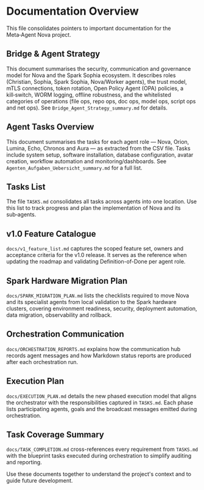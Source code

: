 # Documentation Overview

This file consolidates pointers to important documentation for the Meta‑Agent Nova project.

## Bridge & Agent Strategy
This document summarises the security, communication and governance model for Nova and the Spark Sophia ecosystem. It describes roles (Christian, Sophia, Spark Sophia, Nova/Worker agents), the trust model, mTLS connections, token rotation, Open Policy Agent (OPA) policies, a kill‑switch, WORM logging, offline robustness, and the whitelisted categories of operations (file ops, repo ops, doc ops, model ops, script ops and net ops). See `Bridge_Agent_Strategy_summary.md` for details.

## Agent Tasks Overview
This document summarises the tasks for each agent role — Nova, Orion, Lumina, Echo, Chronos and Aura — as extracted from the CSV file. Tasks include system setup, software installation, database configuration, avatar creation, workflow automation and monitoring/dashboards. See `Agenten_Aufgaben_Uebersicht_summary.md` for a full list.

## Tasks List
The file `TASKS.md` consolidates all tasks across agents into one location. Use this list to track progress and plan the implementation of Nova and its sub‑agents.

## v1.0 Feature Catalogue
`docs/v1_feature_list.md` captures the scoped feature set, owners and acceptance criteria for the v1.0 release. It serves as the reference when updating the roadmap and validating Definition-of-Done per agent role.

## Spark Hardware Migration Plan
`docs/SPARK_MIGRATION_PLAN.md` lists the checklists required to move Nova and its specialist agents from local validation to the Spark hardware clusters, covering environment readiness, security, deployment automation, data migration, observability and rollback.

## Orchestration Communication
`docs/ORCHESTRATION_REPORTS.md` explains how the communication hub records agent messages and how Markdown status reports are produced after each orchestration run.

## Execution Plan
`docs/EXECUTION_PLAN.md` details the new phased execution model that aligns the orchestrator with the responsibilities captured in `TASKS.md`. Each phase lists participating agents, goals and the broadcast messages emitted during orchestration.

## Task Coverage Summary
`docs/TASK_COMPLETION.md` cross-references every requirement from `TASKS.md` with the blueprint tasks executed during orchestration to simplify auditing and reporting.

Use these documents together to understand the project's context and to guide future development.
